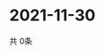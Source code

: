 # 2021-11-30
  共 0条

  <!-- BEGIN -->
  <!-- 最后更新时间Tue Nov 30 2021 18:05:26 GMT+0000 (Coordinated Universal Time) -->
  
  <!-- END -->
  
  